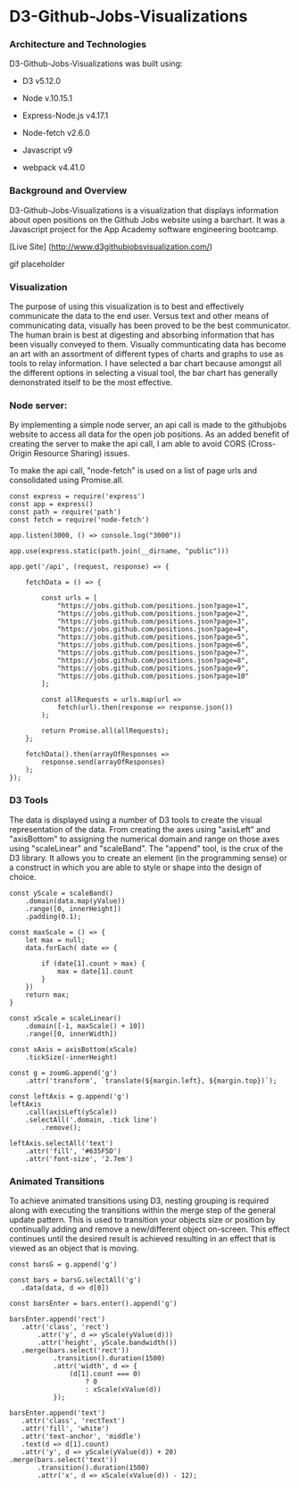 # D3-Github-Jobs-Visualizations

### Architecture and Technologies

D3-Github-Jobs-Visualizations was built using:

* D3 v5.12.0

* Node v.10.15.1

* Express-Node.js v4.17.1

* Node-fetch v2.6.0

* Javascript v9

* webpack v4.41.0

### Background and Overview

D3-Github-Jobs-Visualizations is a visualization that displays information about open positions on the Github Jobs website using a barchart. It was a Javascript project for the App Academy software engineering bootcamp.

[Live Site] (http://www.d3githubjobsvisualization.com/)

gif placeholder

### Visualization

The purpose of using this visualization is to best and effectively communicate the data to the end user.  Versus text and other means of communicating data, visually has been proved to be the best communicator.  The human brain is best at digesting and absorbing information that has been visually conveyed to them.  Visually communticating data has become an art with an assortment of different types of charts and graphs to use as tools to relay information.  I have selected a bar chart because amongst all the different options in selecting a visual tool, the bar chart has generally demonstrated itself to be the most effective. 

### Node server:

By implementing a simple node server, an api call is made to the githubjobs website to access all data for the open job positions. As an added benefit of creating the server to make the api call, I am able to avoid CORS (Cross-Origin Resource Sharing) issues. 

To make the api call, "node-fetch" is used on a list of page urls and consolidated using Promise.all.

```
const express = require('express')
const app = express()
const path = require('path')
const fetch = require('node-fetch')

app.listen(3000, () => console.log("3000"))

app.use(express.static(path.join(__dirname, "public")))

app.get('/api', (request, response) => {

    fetchData = () => {

        const urls = [
            "https://jobs.github.com/positions.json?page=1",
            "https://jobs.github.com/positions.json?page=2",
            "https://jobs.github.com/positions.json?page=3",
            "https://jobs.github.com/positions.json?page=4",
            "https://jobs.github.com/positions.json?page=5",
            "https://jobs.github.com/positions.json?page=6",
            "https://jobs.github.com/positions.json?page=7",
            "https://jobs.github.com/positions.json?page=8",
            "https://jobs.github.com/positions.json?page=9",
            "https://jobs.github.com/positions.json?page=10"
        ];

        const allRequests = urls.map(url =>
            fetch(url).then(response => response.json())
        );

        return Promise.all(allRequests);
    };

    fetchData().then(arrayOfResponses =>
        response.send(arrayOfResponses)
    );
});
```

### D3 Tools

The data is displayed using a number of D3 tools to create the visual representation of the data.  From creating the axes using "axisLeft" and "axisBottom" to assigning the numerical domain and range on those axes using "scaleLinear" and "scaleBand". The "append" tool, is the crux of the D3 library.  It allows you to create an element (in the programming sense) or a construct in which you are able to style or shape into the design of choice.  

```
const yScale = scaleBand()
    .domain(data.map(yValue))
    .range([0, innerHeight])
    .padding(0.1);

const maxScale = () => {
    let max = null;
    data.forEach( date => {
        
        if (date[1].count > max) {
            max = date[1].count
        }
    })
    return max;
}
    
const xScale = scaleLinear()
    .domain([-1, maxScale() + 10])
    .range([0, innerWidth])  

const xAxis = axisBottom(xScale)
    .tickSize(-innerHeight)

const g = zoomG.append('g')
    .attr('transform', `translate(${margin.left}, ${margin.top})`);

const leftAxis = g.append('g')
leftAxis
    .call(axisLeft(yScale))
    .selectAll('.domain, .tick line')
        .remove();        

leftAxis.selectAll('text')
    .attr('fill', '#635F5D')
    .attr('font-size', '2.7em')
```

### Animated Transitions

 To achieve animated transitions using D3, nesting grouping is required along with executing the transitions within the merge step of the general update pattern.  This is used to transition your objects size or position by continually adding and remove a new/different object on-screen. This effect continues until the desired result is achieved resulting in an effect that is viewed as an object that is moving. 
 
 ```
 const barsG = g.append('g')

const bars = barsG.selectAll('g')
    .data(data, d => d[0])

const barsEnter = bars.enter().append('g')

barsEnter.append('rect')
    .attr('class', 'rect')
        .attr('y', d => yScale(yValue(d)))
        .attr('height', yScale.bandwidth())
    .merge(bars.select('rect'))
            .transition().duration(1500)
            .attr('width', d => {                    
                (d[1].count === 0) 
                    ? 0 
                    : xScale(xValue(d))
            });

barsEnter.append('text')
    .attr('class', 'rectText')
    .attr('fill', 'white')
    .attr('text-anchor', 'middle')
    .text(d => d[1].count)
    .attr('y', d => yScale(yValue(d)) + 20)
.merge(bars.select('text'))
        .transition().duration(1500)
        .attr('x', d => xScale(xValue(d)) - 12);
 ```
 
 
